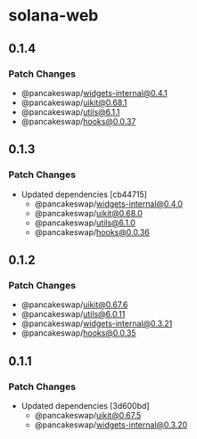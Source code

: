 # solana-web

## 0.1.4

### Patch Changes

- @pancakeswap/widgets-internal@0.4.1
- @pancakeswap/uikit@0.68.1
- @pancakeswap/utils@6.1.1
- @pancakeswap/hooks@0.0.37

## 0.1.3

### Patch Changes

- Updated dependencies [cb44715]
  - @pancakeswap/widgets-internal@0.4.0
  - @pancakeswap/uikit@0.68.0
  - @pancakeswap/utils@6.1.0
  - @pancakeswap/hooks@0.0.36

## 0.1.2

### Patch Changes

- @pancakeswap/uikit@0.67.6
- @pancakeswap/utils@6.0.11
- @pancakeswap/widgets-internal@0.3.21
- @pancakeswap/hooks@0.0.35

## 0.1.1

### Patch Changes

- Updated dependencies [3d600bd]
  - @pancakeswap/uikit@0.67.5
  - @pancakeswap/widgets-internal@0.3.20
